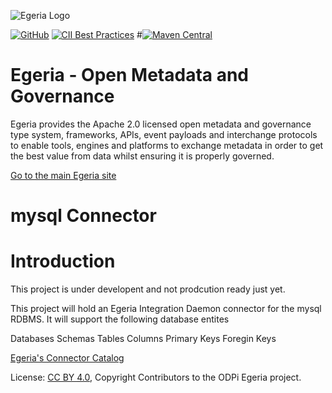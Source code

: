 <!-- SPDX-License-Identifier: CC-BY-4.0 -->
<!-- Copyright Contributors to the ODPi Egeria project. -->

![Egeria Logo](https://raw.githubusercontent.com/odpi/egeria/master/assets/img/ODPi_Egeria_Logo_color.png)

[![GitHub](https://img.shields.io/github/license/odpi/egeria)](LICENSE)
[![CII Best Practices](https://bestpractices.coreinfrastructure.org/projects/3044/badge)](https://bestpractices.coreinfrastructure.org/projects/3044)
#[![Maven Central](https://img.shields.io/maven-central/v/org.odpi.egeria/egeria-connector-postgres)](https://mvnrepository.com/artifact/org.odpi.egeria/egeria-connector-postgres)

# Egeria - Open Metadata and Governance
  
Egeria provides the Apache 2.0 licensed open metadata and governance 
type system, frameworks, APIs, event payloads and interchange protocols to enable tools,
engines and platforms to exchange metadata in order to get the best
value from data whilst ensuring it is properly governed.

[Go to the main Egeria site](https://egeria-project.org)

# mysql Connector

# Introduction
This project is under developent and not prodcution ready just yet.

This project will hold an Egeria Integration Daemon connector for the mysql RDBMS.
It will support the following database entites

Databases
Schemas
Tables
Columns
Primary Keys
Foregin Keys

[Egeria's Connector Catalog](https://egeria-project.org/connectors/)

License: [CC BY 4.0](https://creativecommons.org/licenses/by/4.0/),
Copyright Contributors to the ODPi Egeria project.

